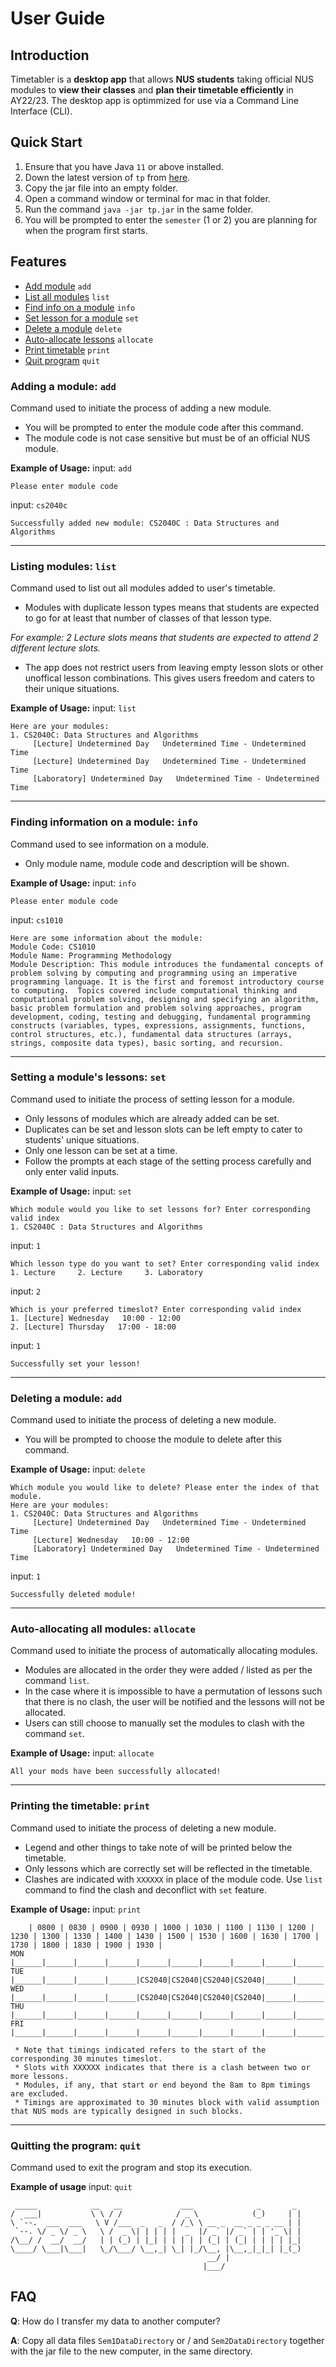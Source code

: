# User Guide

## Introduction

Timetabler is a **desktop app** that allows **NUS students** taking official NUS modules to **view their classes** and **plan their timetable efficiently** in AY22/23. The desktop app is optimmized for use via a Command Line Interface (CLI).


## Quick Start

1. Ensure that you have Java `11` or above installed.
2. Down the latest version of `tp` from [here](https://github.com/AY2223S1-CS2113-T17-3/tp/releases/).
3. Copy the jar file into an empty folder.
4. Open a command window or terminal for mac in that folder.
5. Run the command `java -jar tp.jar` in the same folder.
6. You will be prompted to enter the `semester` (1 or 2) you are planning for when the program first starts.


## Features


* [Add module](#adding-a-module-add) `add`
* [List all modules](#listing-modules-list) `list`
* [Find info on a module](#finding-information-on-a-module-info) `info`
* [Set lesson for a module](#setting-a-modules-lessons-set) `set`
* [Delete a module](#deleting-a-module-add) `delete`
* [Auto-allocate lessons](#auto-allocating-all-modules-allocate) `allocate`
* [Print timetable](#printing-the-timetable-print) `print`
* [Quit program](#quitting-the-program-quit) `quit`


### Adding a module: `add`
Command used to initiate the process of adding a new module.

* You will be prompted to enter the module code after this command.
* The module code is not case sensitive but must be of an official NUS module.

**Example of Usage:**
input: `add`

```
Please enter module code
```
input: `cs2040c`
```
Successfully added new module: CS2040C : Data Structures and Algorithms
```
---
### Listing modules: `list`
Command used to list out all modules added to user's timetable.

* Modules with duplicate lesson types means that students are expected to go for at least that number of classes of that lesson type.

*For example: 2 Lecture slots means that students are expected to attend 2 different lecture slots.*

* The app does not restrict users from leaving empty lesson slots or other unoffical lesson combinations. This gives users freedom and caters to their unique situations.

**Example of Usage:**
input: `list`

```
Here are your modules:
1. CS2040C: Data Structures and Algorithms
     [Lecture] Undetermined Day   Undetermined Time - Undetermined Time
     [Lecture] Undetermined Day   Undetermined Time - Undetermined Time
     [Laboratory] Undetermined Day   Undetermined Time - Undetermined Time
```
---
### Finding information on a module: `info`
Command used to see information on a module.

* Only module name, module code and description will be shown.

**Example of Usage:**
input: `info`

```
Please enter module code
```
input: `cs1010`
```
Here are some information about the module:
Module Code: CS1010
Module Name: Programming Methodology
Module Description: This module introduces the fundamental concepts of problem solving by computing and programming using an imperative programming language. It is the first and foremost introductory course to computing.  Topics covered include computational thinking and computational problem solving, designing and specifying an algorithm, basic problem formulation and problem solving approaches, program development, coding, testing and debugging, fundamental programming constructs (variables, types, expressions, assignments, functions, control structures, etc.), fundamental data structures (arrays, strings, composite data types), basic sorting, and recursion.
```
---
### Setting a module's lessons: `set`
Command used to initiate the process of setting lesson for a module.

* Only lessons of modules which are already added can be set.
* Duplicates can be set and lesson slots can be left empty to cater to students' unique situations.
* Only one lesson can be set at a time.
* Follow the prompts at each stage of the setting process carefully and only enter valid inputs.

**Example of Usage:**
input: `set`

```
Which module would you like to set lessons for? Enter corresponding valid index
1. CS2040C : Data Structures and Algorithms
```
input: `1`
```
Which lesson type do you want to set? Enter corresponding valid index
1. Lecture     2. Lecture     3. Laboratory     
```
input: `2`
```
Which is your preferred timeslot? Enter corresponding valid index
1. [Lecture] Wednesday   10:00 - 12:00
2. [Lecture] Thursday   17:00 - 18:00
```
input: `1`
```
Successfully set your lesson!
```
---
### Deleting a module: `add`
Command used to initiate the process of deleting a new module.

* You will be prompted to choose the module to delete after this command.

**Example of Usage:**
input: `delete`

```
Which module you would like to delete? Please enter the index of that module. 
Here are your modules:
1. CS2040C: Data Structures and Algorithms
     [Lecture] Undetermined Day   Undetermined Time - Undetermined Time
     [Lecture] Wednesday   10:00 - 12:00
     [Laboratory] Undetermined Day   Undetermined Time - Undetermined Time

```
input: `1`
```
Successfully deleted module!
```
---
### Auto-allocating all modules: `allocate`
Command used to initiate the process of automatically allocating modules.

* Modules are allocated in the order they were added / listed as per the command `list`.
* In the case where it is impossible to have a permutation of lessons such that there is no clash, the user will be notified and the lessons will not be allocated.
* Users can still choose to manually set the modules to clash with the command `set`.

**Example of Usage:**
input: `allocate`

```
All your mods have been successfully allocated!
```
---
### Printing the timetable: `print`
Command used to initiate the process of deleting a new module.

* Legend and other things to take note of will be printed below the timetable.
* Only lessons which are correctly set will be reflected in the timetable.
* Clashes are indicated with `XXXXXX` in place of the module code. Use `list` command to find the clash and deconflict with `set` feature.

**Example of Usage:**
input: `print`

```
    | 0800 | 0830 | 0900 | 0930 | 1000 | 1030 | 1100 | 1130 | 1200 | 1230 | 1300 | 1330 | 1400 | 1430 | 1500 | 1530 | 1600 | 1630 | 1700 | 1730 | 1800 | 1830 | 1900 | 1930 |
MON |______|______|______|______|______|______|______|______|______|______|______|______|______|______|______|______|______|______|______|______|______|______|______|______|
TUE |______|______|______|______|CS2040|CS2040|CS2040|CS2040|______|______|______|______|______|______|______|______|______|______|______|______|______|______|______|______|
WED |______|______|______|______|CS2040|CS2040|CS2040|CS2040|______|______|______|______|______|______|______|______|______|______|______|______|______|______|______|______|
THU |______|______|______|______|______|______|______|______|______|______|______|______|______|______|______|______|______|______|XXXXXX|XXXXXX|______|______|______|______|
FRI |______|______|______|______|______|______|______|______|______|______|______|______|______|______|______|______|CS2113|CS2113|CS2113|CS2113|______|______|______|______|

 * Note that timings indicated refers to the start of the corresponding 30 minutes timeslot.
 * Slots with XXXXXX indicates that there is a clash between two or more lessons.
 * Modules, if any, that start or end beyond the 8am to 8pm timings are excluded.
 * Timings are approximated to 30 minutes block with valid assumption that NUS mods are typically designed in such blocks.
```
---
### Quitting the program: `quit`

Command used to exit the program and stop its execution.

**Example of usage**
input: `quit`

``` 
 _____            __   __             ___              _       _ 
/  ___|           \ \ / /            / _ \            (_)     | |
\ `--.  ___  ___   \ V /___  _   _  / /_\ \ __ _  __ _ _ _ __ | |
 `--. \/ _ \/ _ \   \ /  _ \| | | | |  _  |/ _` |/ _` | | '_ \| |
/\__/ /  __/  __/   | | (_) | |_| | | | | | (_| | (_| | | | | |_|
\____/ \___|\___|   \_/\___/ \__,_| \_| |_/\__, |\__,_|_|_| |_(_)
                                            __/ |                
                                           |___/                 
```

## FAQ

**Q**: How do I transfer my data to another computer?

**A**: Copy all data files `Sem1DataDirectory` or / and `Sem2DataDirectory` together with the jar file to the new computer, in the same directory.
